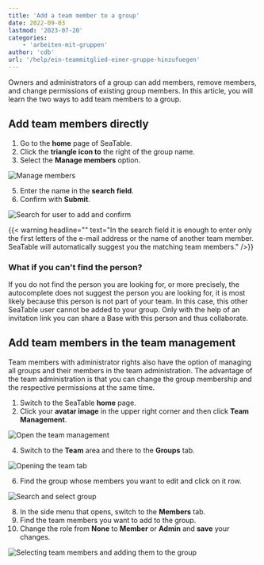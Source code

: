 ```yaml
---
title: 'Add a team member to a group'
date: 2022-09-03
lastmod: '2023-07-20'
categories:
    - 'arbeiten-mit-gruppen'
author: 'cdb'
url: '/help/ein-teammitglied-einer-gruppe-hinzufuegen'
---
```


Owners and administrators of a group can add members, remove members, and change permissions of existing group members. In this article, you will learn the two ways to add team members to a group.

## Add team members directly

1. Go to the **home** page of SeaTable.
2. Click the **triangle icon to** the right of the group name.
3. Select the **Manage members** option.

![Manage members](https://seatable.io/wp-content/uploads/2022/09/manage-members.jpg)

5. Enter the name in the **search field**.
6. Confirm with **Submit**.

![Search for user to add and confirm](https://seatable.io/wp-content/uploads/2022/09/search-member-to-add-and-save.jpg)

{{< warning  headline=""  text="In the search field it is enough to enter only the first letters of the e-mail address or the name of another team member. SeaTable will automatically suggest you the matching team members." />}}

### What if you can't find the person?

If you do not find the person you are looking for, or more precisely, the autocomplete does not suggest the person you are looking for, it is most likely because this person is not part of your team. In this case, this other SeaTable user cannot be added to your group. Only with the help of an invitation link you can share a Base with this person and thus collaborate.

## Add team members in the team management

Team members with administrator rights also have the option of managing all groups and their members in the team administration. The advantage of the team administration is that you can change the group membership and the respective permissions at the same time.

1. Switch to the SeaTable **home** page.
2. Click your **avatar image** in the upper right corner and then click **Team Management**.

![Open the team management](https://seatable.io/wp-content/uploads/2022/09/open-team-admin.jpg)

4. Switch to the **Team** area and there to the **Groups** tab.

![Opening the team tab](https://seatable.io/wp-content/uploads/2022/09/open-reiter-team-1.png)

6. Find the group whose members you want to edit and click on it row.

![Search and select group](https://seatable.io/wp-content/uploads/2022/09/select-group-1-711x40.png)

8. In the side menu that opens, switch to the **Members** tab.
9. Find the team members you want to add to the group.
10. Change the role from **None** to **Member** or **Admin** and **save** your changes.

![Selecting team members and adding them to the group](https://seatable.io/wp-content/uploads/2022/09/select-member-and-change-role.png)
